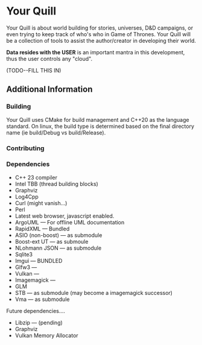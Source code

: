 # Your Quill

Your Quill is about world building for stories, universes, D&D campaigns, or even trying to keep track of who's who in Game of Thrones.   Your Quill will be a collection of tools to assist the author/creator in developing their world.

**Data resides with the USER** is an important mantra in this development, thus the user controls any "cloud".




(TODO--FILL THIS IN)



## Additional Information

### Building

Your Quill uses CMake for build management and C++20 as the language standard.  On linux, the build type is determined based on the final directory name (ie build/Debug vs build/Release).  

### Contributing

### Dependencies

* C++ 23 compiler
* Intel TBB (thread building blocks)
* Graphviz
* Log4Cpp
* Curl (might vanish...)
* Perl
* Latest web browser, javascript enabled.
* ArgoUML &mdash; For offline UML documentation
* RapidXML &mdash; Bundled
* ASIO (non-boost) &mdash; as submodule
* Boost-ext UT &mdash; as submoule
* NLohmann JSON &mdash; as submodule
* Sqlite3
* Imgui &mdash; BUNDLED
* Glfw3 &mdash;
* Vulkan &mdash;
* Imagemagick &mdash;
* GLM
* STB &mdash; as submodule (may become a imagemagick successor)
* Vma &mdash; as submodule

Future dependencies....
* Libzip &mdash; (pending)
* Graphviz
* Vulkan Memory Allocator


